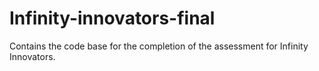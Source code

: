 # Infinity-innovators-final
Contains the code base for the completion of the assessment for Infinity Innovators.
